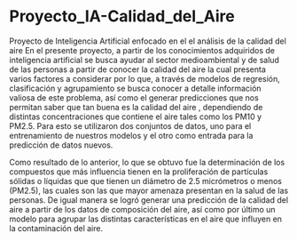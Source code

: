 # Proyecto_IA-Calidad_del_Aire
Proyecto de Inteligencia Artificial enfocado en el el análisis de la calidad del aire
En el presente proyecto, a partir de los conocimientos adquiridos de inteligencia artificial se busca ayudar al sector medioambiental y de salud de las personas a partir de conocer la calidad del aire la cual presenta varios factores a considerar por lo que, a través de modelos de regresión, clasificación y agrupamiento se busca conocer a detalle información valiosa de este problema, así como el generar predicciones que nos permitan saber que tan buena es la calidad del aire , dependiendo de distintas concentraciones que contiene el aire tales como los PM10 y PM2.5. Para esto se utilizaron dos conjuntos de datos, uno para el entrenamiento de nuestros modelos y el otro como entrada para la predicción de datos nuevos. 

 Como resultado de lo anterior, lo que se obtuvo fue la determinación de los compuestos que más influencia tienen en la proliferación de partículas sólidas o líquidas que  que tienen un diámetro de 2.5 micrómetros o menos (PM2.5), las cuales son las que mayor amenaza presentan en la salud de las personas. De igual manera se logró generar una predicción de la calidad del aire a partir de los datos de composición del aire, así como por último un modelo para agrupar las distintas características en el aire que influyen en la contaminación del aire. 
